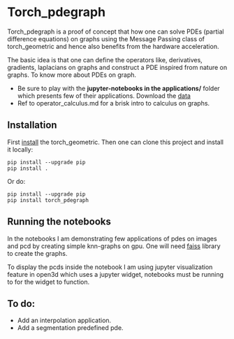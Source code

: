 # Torch_pdegraph
Torch_pdegraph is a proof of concept that how one can solve PDEs (partial difference equations)  on graphs using the Message Passing class of torch_geometric and hence also benefits from the hardware acceleration.

The basic idea is that one can define the operators like, derivatives, gradients, laplacians on graphs and construct a PDE inspired from nature on graphs.
To know more about PDEs on graph.
- Be sure to play with the **jupyter-notebooks in the applications/** folder which presents few of their applications. Download the [data](https://drive.google.com/file/d/1I3IRe1HSoOyh5gBU-cGtLtATWboRMT3-/view?usp=sharing)
- Ref to operator_calculus.md for a brisk intro to calculus on graphs.

## Installation 
First [install](https://pytorch-geometric.readthedocs.io/en/latest/notes/installation.html) the torch_geometric. Then one can clone this project and install it locally:

```shell
pip install --upgrade pip
pip install .
```

Or do:


```shell
pip install --upgrade pip
pip install torch_pdegraph
```

## Running the notebooks
In the notebooks I am demonstrating few applications of pdes on images and pcd by creating simple knn-graphs on gpu. One will need [faiss](https://github.com/facebookresearch/faiss/blob/master/INSTALL.md) library to create the graphs.

To display the pcds inside the notebook I am using jupyter visualization feature in open3d which uses a jupyter widget, notebooks must be running to for the widget to function.

## To do:
- Add an interpolation application.
- Add a segmentation predefined pde. 
